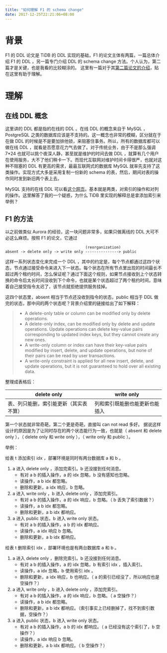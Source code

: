 ```yaml
---
title: "如何理解 F1 的 schema change"
date: 2017-12-25T22:21:06+08:00
---
```


# 背景

F1 的 DDL 论文是 TiDB 的 DDL 实现的基础，F1 的论文主体有两篇，一篇总体介绍 F1 的 DDL ，另一篇专门介绍 DDL 的 schema change 方法。个人认为，第二篇才是关键，也是我看的比较糊涂的。
这里有一篇对于其[第二篇论文的介绍](http://www.ifi.uzh.ch/dbtg/teaching/courses/SDBS/Papaioannou.pdf)，贴在这里有助于理解。

# 理解

## 在线 DDL 概念

这里讲的 DDL 都是指的在线的 DDL 。在线 DDL 的概念来自于 MySQL ，PostgreSQL 之类的数据库应该是不支持的。这一概念也非常的模糊，区分就在于在做 DDL 的时候是不是要加排他锁，来阻塞住事务。所以，所有的数据库都可以做在线 DDL ，就看是否愿意花力气去做了。对于传统业务，由于不是那么强调 7*24 也就可以挑个夜深人静，甚至就是维护的时间去做 DDL ，就算有几个用户在使用服务，大不了他们稍卡一下。而现代互联网对维护时间卡得很严，也就对这种不阻塞的 DDL 有更高的需求，最最互联网式的数据库 MySQL 就率先支持了这类操作。实现方式大多是采用复制一份新的 schema 的表，然后，期间对表的操作同时发到新旧两个表上去。

MySQL 支持的在线 DDL 可以看[这个网页](https://dev.mysql.com/doc/refman/5.7/en/innodb-create-index-overview.html)。基本就是两类，对索引的操作和对列的操作。这里解答了我的一个疑惑，为什么 TiDB 里实现的解释总是拿添加索引来举例？

## F1 的方法

以之前做类似 Aurora 的经验，这一块问题非常多，如果只做离线的 DDL 大可不必这么麻烦。按照 F1 的论文，它通过

```text
                                    (reorganization)
absent -> delete only -> write only ---------------> public
```

这样一系列状态变化来完成一个 DDL ，其中的约定是，每个节点都通过这四个状态，节点通过接受命令来进入下一状态。每个状态在所有节点里出现的时间最长不超过两个租约时间，怎么保证呢？通过下面这个规则，如果节点接收到上个状态转换的命令后太长时间没收到下个命令，也就是某个状态超过了两个租约时间，意味着自己接受指令太迟了，该节点就拒绝提供服务挂掉。

这四个状态里，absent 相当于节点还没收到指令的状态，public 相当于 DDL 做完的状态，那中间的两个状态呢？背景介绍里的链接给出了如下解释：

> * A delete-only table or column can be modified only by delete operations.
> * A delete-only index, can be modified only by delete and update operations. Update operations can delete key-value pairs corresponding to updated index keys, but they cannot create any new ones.
> * A write-only column or index can have their key-value pairs modified by insert, delete, and update operations, but none of their pairs can be read by user transactions.
> * A write-only constraint is applied for all new insert, delete, and update operations, but it is not guaranteed to hold over all existing data.

整理成表格后：

| delete only                            | write only                     |
|----------------------------------------|--------------------------------|
| 表、列只能删，索引能更新（其实表不算） | 列和索引既能删也能更新也能插入 |

第一个状态就非常奇葩，第二个更是奇葩，直接叫 can not read 多好。
据说这样设计的原因是为了让同时存在的两个状态能行为一致，也就是（ absent 和 delete only ），（ delete only 和 write only ），（ write only 和 public ）。

举例：

给表 t 添加索引 idx ，部署环境是同时有两台数据库 a 和 b 。

1. a 进入 delete only ，添加完索引。b 还没接到任何消息。
    * 有对 a b 的插入操作，a 的 idx 忽略，b 没有感知也忽略。
    * 读操作，a b idx 都忽略。
    * 删除和更新，a idx 响应，b 忽略。
1. a 进入 write only ，b 进入 delete only ，添加完索引。
    * 有对 a b 的插入操作，a 的 idx 响应，b 忽略。（ b 丢失了索引数据？）
    * 读操作，a b idx 都忽略。
    * 删除和更新，a b idx 都响应。
1. a 进入 public 状态，b 进入 write only 状态。
    * 有对 a b 的插入操作，a b 的 idx 都响应。
    * 读操作，a idx 响应 b 忽略。
    * 删除和更新，a b idx 都响应。

给表 t 删除索引 idx ，部署环境也是有两台数据库 a 和 b 。

1. a 进入 delete only ，删除完索引。b 还没接到任何消息。
    * 有对 a b 的插入操作，a 的 idx 忽略，b 有索引 idx ，插入索引。
    * 读操作，a idx 忽略，b 使用索引 idx 。
    * 删除和更新，a idx 响应，b 也响应。（ a 的索引已经没了，所以响应也是空操作？）
1. a 进入 write only ，b 进入 delete only ，添加完索引。
    * 有对 a b 的插入操作，a 的 idx 响应，b 忽略。（ a 空操作？）
    * 读操作，a b idx 都忽略。
    * 删除和更新，a b idx 都响应。（索引事实上已经删掉了，找不到索引数据，空操作？）
1. a 进入 public 状态，b 进入 write only 状态。
    * 有对 a b 的插入操作，a b 的 idx 都响应。（ a 已经没有这个索引了，b 空操作？）
    * 读操作，a idx 响应 b 忽略。
    * 删除和更新，a b idx 都响应。（ b 空操作？）